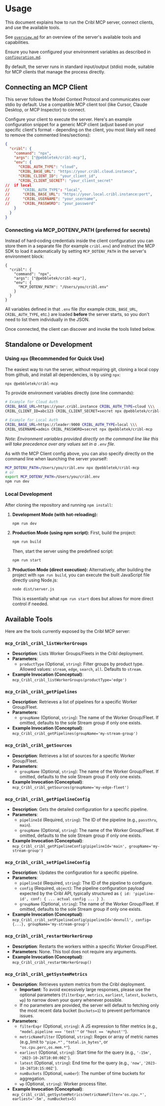 # Usage

This document explains how to run the Cribl MCP server, connect clients, and use the available tools.

See [`overview.md`](./overview.md) for an overview of the server's available tools and capabilities.

Ensure you have configured your environment variables as described in [`configuration.md`](./configuration.md).

By default, the server runs in standard input/output (stdio) mode, suitable for MCP clients that manage the process directly.

## Connecting an MCP Client

This server follows the Model Context Protocol and communicates over stdio by default. Use a compatible MCP client tool (like Cursor, Claude Desktop, or MCP Inspector) to connect.

Configure your client to execute the server. Here's an example configuration snippet for a generic MCP client (adjust based on your specific client's format - depending on the client, you most likely will need to remove the commented lines/sections):

```json
{
  "cribl": {
    "command": "npx", 
    "args": ["@pebbletek/cribl-mcp"],
    "env": {
      "CRIBL_AUTH_TYPE": "cloud",
      "CRIBL_BASE_URL": "https://your.cribl.cloud.instance",
      "CRIBL_CLIENT_ID": "your_client_id",
      "CRIBL_CLIENT_SECRET": "your_client_secret"
//  if local
//      "CRIBL_AUTH_TYPE": "local",
//      "CRIBL_BASE_URL": "https://your.local.cribl.instance:port",
//      "CRIBL_USERNAME": "your_username",
//      "CRIBL_PASSWORD": "your_password"
    }
  }
}
```

### Connecting via MCP_DOTENV_PATH (preferred for secrets)

Instead of hard‑coding credentials inside the client configuration you can store them in a separate file (for example `cribl.env`) and instruct the MCP SDK to load it automatically by setting `MCP_DOTENV_PATH` in the server's environment block:

```jsonc
{
  "cribl": {
    "command": "npx",
    "args": ["@pebbletek/cribl-mcp"],
    "env": {
      "MCP_DOTENV_PATH": "/Users/you/cribl.env"
    }
  }
}
```

All variables defined in that `.env` file (for example `CRIBL_BASE_URL`, `CRIBL_AUTH_TYPE`, etc.) are loaded **before** the server starts, so you don't need to list them individually in the JSON.

Once connected, the client can discover and invoke the tools listed below.

## Standalone or Development ##

### Using `npx` (Recommended for Quick Use)

The easiest way to run the server, without requiring git, cloning a local copy from github, and install all dependencies, is by using `npx`:

```bash
npx @pebbletek/cribl-mcp
```

To provide environment variables directly (one line commands):

```bash
# Example for Cloud Auth
CRIBL_BASE_URL=https://your.cribl.instance CRIBL_AUTH_TYPE=cloud \\\
CRIBL_CLIENT_ID=abc123 CRIBL_CLIENT_SECRET=secret npx @pebbletek/cribl-mcp

# Example for Local Auth
CRIBL_BASE_URL=https://leader:9000 CRIBL_AUTH_TYPE=local \\\
CRIBL_USERNAME=admin CRIBL_PASSWORD=secret npx @pebbletek/cribl-mcp
```

*Note: Environment variables provided directly on the command line like this will take precedence over any values set in a `.env` file.*

As with the MCP Client config above, you can also specify  directly on the command line when launching the server yourself:

```bash
MCP_DOTENV_PATH=/Users/you/cribl.env npx @pebbletek/cribl-mcp
# or
export MCP_DOTENV_PATH=/Users/you/cribl.env
npm run dev
```


### Local Development

After cloning the repository and running `npm install`:

1.  **Development Mode (with hot-reloading):**
    ```bash
    npm run dev
    ```
2.  **Production Mode (using npm script):**
    First, build the project:
    ```bash
    npm run build
    ```
    Then, start the server using the predefined script:
    ```bash
    npm run start
    ```
3.  **Production Mode (direct execution):**
    Alternatively, after building the project with `npm run build`, you can execute the built JavaScript file directly using Node.js:
    ```bash
    node dist/server.js
    ```
    This is essentially what `npm run start` does but allows for more direct control if needed.

## Available Tools

Here are the tools currently exposed by the Cribl MCP server:

### `mcp_Cribl_cribl_listWorkerGroups`

*   **Description**: Lists Worker Groups/Fleets in the Cribl deployment.
*   **Parameters**:
    *   `productType` (Optional, `string`): Filter groups by product type. Allowed values: `stream`, `edge`, `search`, `all`. Defaults to `stream`.
*   **Example Invocation (Conceptual)**: `mcp_Cribl_cribl_listWorkerGroups(productType='edge')`

### `mcp_Cribl_cribl_getPipelines`

*   **Description**: Retrieves a list of pipelines for a specific Worker Group/Fleet.
*   **Parameters**:
    *   `groupName` (Optional, `string`): The name of the Worker Group/Fleet. If omitted, defaults to the sole Stream group if only one exists.
*   **Example Invocation (Conceptual)**: `mcp_Cribl_cribl_getPipelines(groupName='my-stream-group')`

### `mcp_Cribl_cribl_getSources`

*   **Description**: Retrieves a list of sources for a specific Worker Group/Fleet.
*   **Parameters**:
    *   `groupName` (Optional, `string`): The name of the Worker Group/Fleet. If omitted, defaults to the sole Stream group if only one exists.
*   **Example Invocation (Conceptual)**: `mcp_Cribl_cribl_getSources(groupName='my-edge-fleet')`

### `mcp_Cribl_cribl_getPipelineConfig`

*   **Description**: Gets the detailed configuration for a specific pipeline.
*   **Parameters**:
    *   `pipelineId` (Required, `string`): The ID of the pipeline (e.g., `passthru`, `main`).
    *   `groupName` (Optional, `string`): The name of the Worker Group/Fleet. If omitted, defaults to the sole Stream group if only one exists.
*   **Example Invocation (Conceptual)**: `mcp_Cribl_cribl_getPipelineConfig(pipelineId='main', groupName='my-stream-group')`

### `mcp_Cribl_cribl_setPipelineConfig`

*   **Description**: Updates the configuration for a specific pipeline.
*   **Parameters**:
    *   `pipelineId` (Required, `string`): The ID of the pipeline to configure.
    *   `config` (Required, `object`): The pipeline configuration payload expected by the Cribl API, typically structured as `{ id: 'pipeline-id', conf: { ... actual config ... } }`.
    *   `groupName` (Optional, `string`): The name of the Worker Group/Fleet. If omitted, defaults to the sole Stream group if only one exists.
*   **Example Invocation (Conceptual)**: `mcp_Cribl_cribl_setPipelineConfig(pipelineId='devnull', config={...}, groupName='my-stream-group')`

### `mcp_Cribl_cribl_restartWorkerGroup`

*   **Description**: Restarts the workers within a specific Worker Group/Fleet.
*   **Parameters**: None. This tool does not require any arguments.
*   **Example Invocation (Conceptual)**: `mcp_Cribl_cribl_restartWorkerGroup()`

### `mcp_Cribl_cribl_getSystemMetrics`

*   **Description**: Retrieves system metrics from the Cribl deployment. 
    *   **Important**: To avoid excessively large responses, please use the optional parameters (`filterExpr`, `metrics`, `earliest`, `latest`, `buckets`, `wp`) to narrow down your query whenever possible. 
    *   If no parameters are provided, the server will default to fetching only the most recent data bucket (`buckets=1`) to prevent performance issues.
*   **Parameters**:
    *   `filterExpr` (Optional, `string`): A JS expression to filter metrics (e.g., `"model.pipeline === 'test'"` or `"host == 'myhost'"`). 
    *   `metricNameFilter` (Optional, `string`): Regex or array of metric names (e.g.,limit to `"pipe.*"` , `"total.in_bytes"`, or `"os.cpu.perc,os.mem.*"`).
    *   `earliest` (Optional, `string`): Start time for the query (e.g., `'-15m'`, `'2023-10-26T10:00:00Z'`).
    *   `latest` (Optional, `string`): End time for the query (e.g., `'now'`, `'2023-10-26T10:15:00Z'`).
    *   `numBuckets` (Optional, `number`): The number of time buckets for aggregation.
    *   `wp` (Optional, `string`): Worker process filter.
*   **Example Invocation (Conceptual)**: `mcp_Cribl_cribl_getSystemMetrics(metricNameFilter='os.cpu.*', earliest='-5m', numBuckets=5)` 